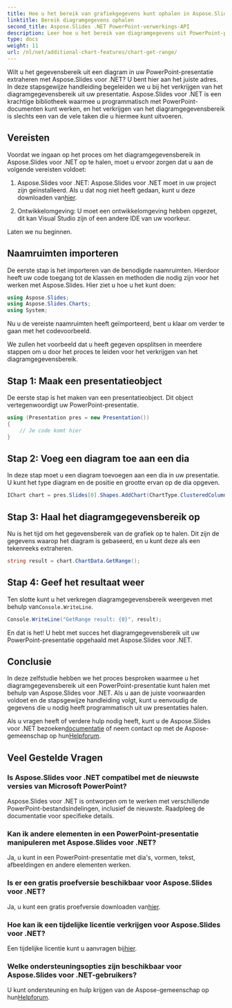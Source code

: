 ```yaml
---
title: Hoe u het bereik van grafiekgegevens kunt ophalen in Aspose.Slides voor .NET
linktitle: Bereik diagramgegevens ophalen
second_title: Aspose.Slides .NET PowerPoint-verwerkings-API
description: Leer hoe u het bereik van diagramgegevens uit PowerPoint-presentaties kunt extraheren met Aspose.Slides voor .NET. Een stapsgewijze handleiding voor ontwikkelaars.
type: docs
weight: 11
url: /nl/net/additional-chart-features/chart-get-range/
---
```


Wilt u het gegevensbereik uit een diagram in uw PowerPoint-presentatie extraheren met Aspose.Slides voor .NET? U bent hier aan het juiste adres. In deze stapsgewijze handleiding begeleiden we u bij het verkrijgen van het diagramgegevensbereik uit uw presentatie. Aspose.Slides voor .NET is een krachtige bibliotheek waarmee u programmatisch met PowerPoint-documenten kunt werken, en het verkrijgen van het diagramgegevensbereik is slechts een van de vele taken die u hiermee kunt uitvoeren.

## Vereisten

Voordat we ingaan op het proces om het diagramgegevensbereik in Aspose.Slides voor .NET op te halen, moet u ervoor zorgen dat u aan de volgende vereisten voldoet:

1.  Aspose.Slides voor .NET: Aspose.Slides voor .NET moet in uw project zijn geïnstalleerd. Als u dat nog niet heeft gedaan, kunt u deze downloaden van[hier](https://releases.aspose.com/slides/net/).

2. Ontwikkelomgeving: U moet een ontwikkelomgeving hebben opgezet, dit kan Visual Studio zijn of een andere IDE van uw voorkeur.

Laten we nu beginnen.

## Naamruimten importeren

De eerste stap is het importeren van de benodigde naamruimten. Hierdoor heeft uw code toegang tot de klassen en methoden die nodig zijn voor het werken met Aspose.Slides. Hier ziet u hoe u het kunt doen:

```csharp
using Aspose.Slides;
using Aspose.Slides.Charts;
using System;
```

Nu u de vereiste naamruimten heeft geïmporteerd, bent u klaar om verder te gaan met het codevoorbeeld.

We zullen het voorbeeld dat u heeft gegeven opsplitsen in meerdere stappen om u door het proces te leiden voor het verkrijgen van het diagramgegevensbereik.

## Stap 1: Maak een presentatieobject

De eerste stap is het maken van een presentatieobject. Dit object vertegenwoordigt uw PowerPoint-presentatie.

```csharp
using (Presentation pres = new Presentation())
{
    // Je code komt hier
}
```

## Stap 2: Voeg een diagram toe aan een dia

In deze stap moet u een diagram toevoegen aan een dia in uw presentatie. U kunt het type diagram en de positie en grootte ervan op de dia opgeven.

```csharp
IChart chart = pres.Slides[0].Shapes.AddChart(ChartType.ClusteredColumn, 10, 10, 400, 300);
```

## Stap 3: Haal het diagramgegevensbereik op

Nu is het tijd om het gegevensbereik van de grafiek op te halen. Dit zijn de gegevens waarop het diagram is gebaseerd, en u kunt deze als een tekenreeks extraheren.

```csharp
string result = chart.ChartData.GetRange();
```

## Stap 4: Geef het resultaat weer

 Ten slotte kunt u het verkregen diagramgegevensbereik weergeven met behulp van`Console.WriteLine`.

```csharp
Console.WriteLine("GetRange result: {0}", result);
```

En dat is het! U hebt met succes het diagramgegevensbereik uit uw PowerPoint-presentatie opgehaald met Aspose.Slides voor .NET.

## Conclusie

In deze zelfstudie hebben we het proces besproken waarmee u het diagramgegevensbereik uit een PowerPoint-presentatie kunt halen met behulp van Aspose.Slides voor .NET. Als u aan de juiste voorwaarden voldoet en de stapsgewijze handleiding volgt, kunt u eenvoudig de gegevens die u nodig heeft programmatisch uit uw presentaties halen.

Als u vragen heeft of verdere hulp nodig heeft, kunt u de Aspose.Slides voor .NET bezoeken[documentatie](https://reference.aspose.com/slides/net/) of neem contact op met de Aspose-gemeenschap op hun[Helpforum](https://forum.aspose.com/).

## Veel Gestelde Vragen

### Is Aspose.Slides voor .NET compatibel met de nieuwste versies van Microsoft PowerPoint?
Aspose.Slides voor .NET is ontworpen om te werken met verschillende PowerPoint-bestandsindelingen, inclusief de nieuwste. Raadpleeg de documentatie voor specifieke details.

### Kan ik andere elementen in een PowerPoint-presentatie manipuleren met Aspose.Slides voor .NET?
Ja, u kunt in een PowerPoint-presentatie met dia's, vormen, tekst, afbeeldingen en andere elementen werken.

### Is er een gratis proefversie beschikbaar voor Aspose.Slides voor .NET?
 Ja, u kunt een gratis proefversie downloaden van[hier](https://releases.aspose.com/).

### Hoe kan ik een tijdelijke licentie verkrijgen voor Aspose.Slides voor .NET?
 Een tijdelijke licentie kunt u aanvragen bij[hier](https://purchase.aspose.com/temporary-license/).

### Welke ondersteuningsopties zijn beschikbaar voor Aspose.Slides voor .NET-gebruikers?
 U kunt ondersteuning en hulp krijgen van de Aspose-gemeenschap op hun[Helpforum](https://forum.aspose.com/).
